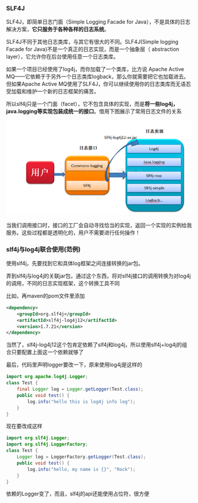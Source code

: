 ### SLF4J
SLF4J，即简单日志门面（Simple Logging Facade for Java），不是具体的日志解决方案，**它只服务于各种各样的日志系统**。

SLF4J不同于其他日志类库，与其它有很大的不同。SLF4J(Simple logging Facade for Java)不是一个真正的日志实现，而是一个抽象层（ abstraction layer），它允许你在后台使用任意一个日志类库。

如果一个项目已经使用了log4j，而你加载了一个类库，比方说 Apache Active MQ——它依赖于于另外一个日志类库logback，那么你就需要把它也加载进去。但如果Apache Active MQ使用了SLF4J，你可以继续使用你的日志类库而无语忍受加载和维护一个新的日志框架的痛苦。

所以slf4j只是一个门面（facet），它不包含具体的实现，而是**将一些log4j，java.logging等实现包装成统一的接口**。借用下图展示了常用日志文件的关系

![](image/slf4j0.png)

当我们调用接口时，接口的工厂会自动寻找恰当的实现，返回一个实现的实例给我服务。这些过程都是透明化的，用户不需要进行任何操作！

### slf4j与log4j联合使用(范例)
使用slf4j，先要找到它和具体log框架之间连接转换的jar包。

弄到slf4j与log4j的关联jar包，通过这个东西，将对slf4j接口的调用转换为对log4j的调用，不同的日志实现框架，这个转换工具不同

比如，再maven的pom文件里添加
``` xml
<dependency>
    <groupId>org.slf4j</groupId>
    <artifactId>slf4j-log4j12</artifactId>
    <version>1.7.21</version>
</dependency>
```

当然了，slf4j-log4j12这个包肯定依赖了slf4j和log4j，所以使用slf4j+log4j的组合只要配置上面这一个依赖就够了

最后，代码里声明logger要改一下，原来使用log4j是这样的

``` java
import org.apache.log4j.Logger;
class Test {
    final Logger log = Logger.getLogger(Test.class);
    public void test() {
        log.info("hello this is log4j info log");
    }
}
```

现在要改成这样

``` java
import org.slf4j.Logger;
import org.slf4j.LoggerFactory;
class Test {
    Logger log = LoggerFactory.getLogger(Test.class);
    public void test() {
        log.info("hello, my name is {}", "Rock");
    }
}
```

依赖的Logger变了，而且，slf4j的api还能使用占位符，很方便
